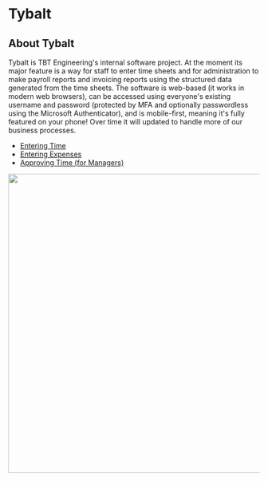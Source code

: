 # Tybalt

## About Tybalt

Tybalt is TBT Engineering's internal software project. At the moment its major feature is a way for staff to enter time sheets and for administration to make payroll reports and invoicing reports using the structured data generated from the time sheets. The software is web-based (it works in modern web browsers), can be accessed using everyone's existing username and password (protected by MFA and optionally passwordless using the Microsoft Authenticator), and is mobile-first, meaning it's fully featured on your phone! Over time it will updated to handle more of our business processes.

* [Entering Time](https://github.com/stamler/tbte-docs/blob/master/tybalt-entering-time.md)
* [Entering Expenses](https://github.com/stamler/tbte-docs/blob/master/tybalt-entering-expenses.md)
* [Approving Time (for Managers)](https://github.com/stamler/tbte-docs/blob/master/tybalt-approving-time.md)

<p align="center">
  <img width="600px" src="https://github.com/stamler/tbte-docs/blob/master/tybalt-images/home.png">
</p>
